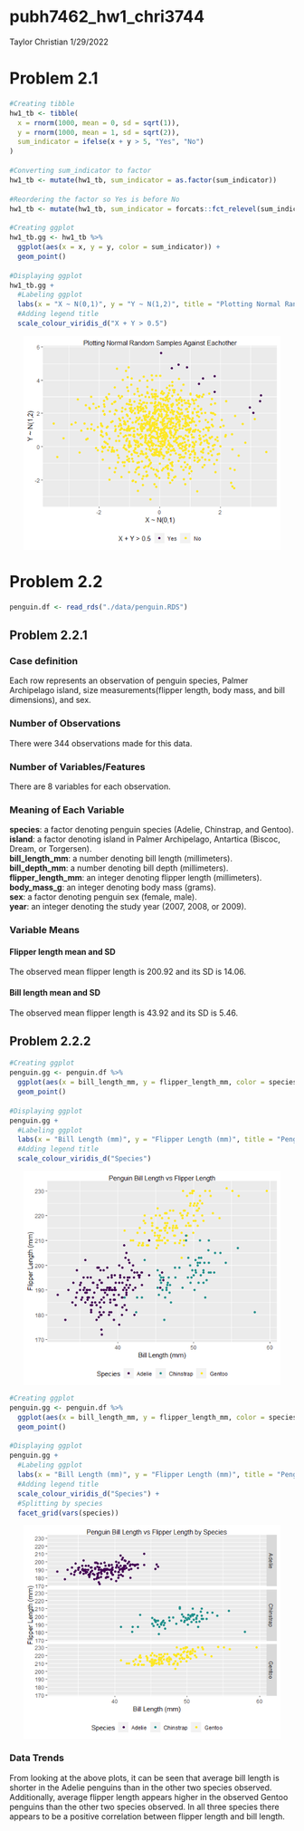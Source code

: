 pubh7462_hw1_chri3744
================
Taylor Christian
1/29/2022

# Problem 2.1

``` r
#Creating tibble
hw1_tb <- tibble(
  x = rnorm(1000, mean = 0, sd = sqrt(1)),
  y = rnorm(1000, mean = 1, sd = sqrt(2)),
  sum_indicator = ifelse(x + y > 5, "Yes", "No")
)

#Converting sum_indicator to factor
hw1_tb <- mutate(hw1_tb, sum_indicator = as.factor(sum_indicator))

#Reordering the factor so Yes is before No
hw1_tb <- mutate(hw1_tb, sum_indicator = forcats::fct_relevel(sum_indicator, "Yes"))

#Creating ggplot
hw1_tb.gg <- hw1_tb %>%
  ggplot(aes(x = x, y = y, color = sum_indicator)) +
  geom_point()

#Displaying ggplot
hw1_tb.gg +
  #Labeling ggplot
  labs(x = "X ~ N(0,1)", y = "Y ~ N(1,2)", title = "Plotting Normal Random Samples Against Eachother") +
  #Adding legend title
  scale_colour_viridis_d("X + Y > 0.5")
```

<img src="pubh7462_hw1_chri3744_files/figure-gfm/unnamed-chunk-1-1.png" width="90%" style="display: block; margin: auto;" />

# Problem 2.2

``` r
penguin.df <- read_rds("./data/penguin.RDS")
```

## Problem 2.2.1

### Case definition

Each row represents an observation of penguin species, Palmer
Archipelago island, size measurements(flipper length, body mass, and
bill dimensions), and sex.  

### Number of Observations

There were 344 observations made for this data.  

### Number of Variables/Features

There are 8 variables for each observation.  

### Meaning of Each Variable

**species**: a factor denoting penguin species (Adelie, Chinstrap, and
Gentoo).  
**island**: a factor denoting island in Palmer Archipelago, Antartica
(Biscoc, Dream, or Torgersen).  
**bill_length_mm**: a number denoting bill length (millimeters).  
**bill_depth_mm**: a number denoting bill depth (millimeters).  
**flipper_length_mm**: an integer denoting flipper length
(millimeters).  
**body_mass_g**: an integer denoting body mass (grams).  
**sex**: a factor denoting penguin sex (female, male).  
**year**: an integer denoting the study year (2007, 2008, or 2009).  

### Variable Means

#### Flipper length mean and SD

The observed mean flipper length is 200.92 and its SD is 14.06.

#### Bill length mean and SD

The observed mean flipper length is 43.92 and its SD is 5.46.

## Problem 2.2.2

``` r
#Creating ggplot
penguin.gg <- penguin.df %>%
  ggplot(aes(x = bill_length_mm, y = flipper_length_mm, color = species)) +
  geom_point()

#Displaying ggplot
penguin.gg +
  #Labeling ggplot
  labs(x = "Bill Length (mm)", y = "Flipper Length (mm)", title = "Penguin Bill Length vs Flipper Length") +
  #Adding legend title
  scale_colour_viridis_d("Species")
```

<img src="pubh7462_hw1_chri3744_files/figure-gfm/unnamed-chunk-3-1.png" width="90%" style="display: block; margin: auto;" />

``` r
#Creating ggplot
penguin.gg <- penguin.df %>%
  ggplot(aes(x = bill_length_mm, y = flipper_length_mm, color = species)) +
  geom_point()

#Displaying ggplot
penguin.gg +
  #Labeling ggplot
  labs(x = "Bill Length (mm)", y = "Flipper Length (mm)", title = "Penguin Bill Length vs Flipper Length by Species") +
  #Adding legend title
  scale_colour_viridis_d("Species") +
  #Splitting by species
  facet_grid(vars(species))
```

<img src="pubh7462_hw1_chri3744_files/figure-gfm/unnamed-chunk-4-1.png" width="90%" style="display: block; margin: auto;" />

### Data Trends

From looking at the above plots, it can be seen that average bill length
is shorter in the Adelie penguins than in the other two species
observed. Additionally, average flipper length appears higher in the
observed Gentoo penguins than the other two species observed. In all
three species there appears to be a positive correlation between flipper
length and bill length.

